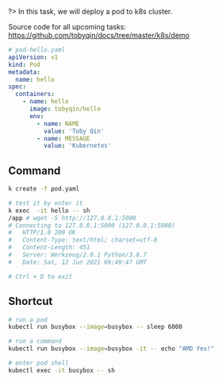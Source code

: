 ?> In this task, we will deploy a pod to k8s cluster.

Source code for all upcoming tasks: <https://github.com/tobyqin/docs/tree/master/k8s/demo>

```yaml
# pod-hello.yaml
apiVersion: v1
kind: Pod
metadata:
  name: hello
spec:
  containers:
    - name: hello
      image: tobyqin/hello
      env:
        - name: NAME
          value: 'Toby Qin'
        - name: MESSAGE
          value: 'Kubernetes'
```

## Command

```bash
k create -f pod.yaml

# test it by enter it
k exec  -it hello -- sh
/app # wget -S http://127.0.0.1:5000
# Connecting to 127.0.0.1:5000 (127.0.0.1:5000)
#   HTTP/1.0 200 OK
#   Content-Type: text/html; charset=utf-8
#   Content-Length: 451
#   Server: Werkzeug/2.0.1 Python/3.8.7
#   Date: Sat, 12 Jun 2021 09:49:47 GMT

# Ctrl + D to exit
```

## Shortcut

```bash
# run a pod
kubectl run busybox --image=busybox -- sleep 6000

# run a command
kubectl run busybox --image=busybox -it -- echo "AMD Yes!"

# enter pod shell
kubectl exec -it busybox -- sh
```
